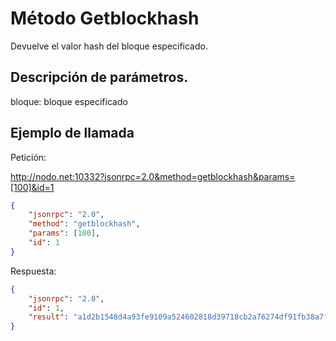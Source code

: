 # Método Getblockhash

Devuelve el valor hash del bloque especificado.

## Descripción de parámetros.

bloque: bloque especificado

## Ejemplo de llamada

Petición:

http://nodo.net:10332?jsonrpc=2.0&method=getblockhash&params=[100]&id=1

```json
{
	"jsonrpc": "2.0",
	"method": "getblockhash",
	"params": [100],
	"id": 1
}
```

Respuesta:

```json
{
    "jsonrpc": "2.0",
    "id": 1,
    "result": "a1d2b1548d4a93fe9109a524602818d39718cb2a76274df91fb38a7f87429555"
}
```
